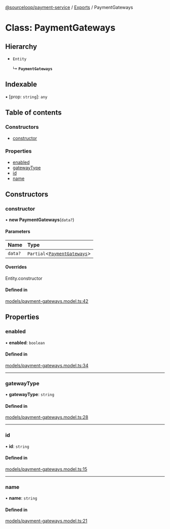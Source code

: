 [@sourceloop/payment-service](../README.md) / [Exports](../modules.md) / PaymentGateways

# Class: PaymentGateways

## Hierarchy

- `Entity`

  ↳ **`PaymentGateways`**

## Indexable

▪ [prop: `string`]: `any`

## Table of contents

### Constructors

- [constructor](PaymentGateways.md#constructor)

### Properties

- [enabled](PaymentGateways.md#enabled)
- [gatewayType](PaymentGateways.md#gatewaytype)
- [id](PaymentGateways.md#id)
- [name](PaymentGateways.md#name)

## Constructors

### constructor

• **new PaymentGateways**(`data?`)

#### Parameters

| Name | Type |
| :------ | :------ |
| `data?` | `Partial`<[`PaymentGateways`](PaymentGateways.md)\> |

#### Overrides

Entity.constructor

#### Defined in

[models/payment-gateways.model.ts:42](https://github.com/sourcefuse/loopback4-microservice-catalog/blob/77bb890a2/services/payment-service/src/models/payment-gateways.model.ts#L42)

## Properties

### enabled

• **enabled**: `boolean`

#### Defined in

[models/payment-gateways.model.ts:34](https://github.com/sourcefuse/loopback4-microservice-catalog/blob/77bb890a2/services/payment-service/src/models/payment-gateways.model.ts#L34)

___

### gatewayType

• **gatewayType**: `string`

#### Defined in

[models/payment-gateways.model.ts:28](https://github.com/sourcefuse/loopback4-microservice-catalog/blob/77bb890a2/services/payment-service/src/models/payment-gateways.model.ts#L28)

___

### id

• **id**: `string`

#### Defined in

[models/payment-gateways.model.ts:15](https://github.com/sourcefuse/loopback4-microservice-catalog/blob/77bb890a2/services/payment-service/src/models/payment-gateways.model.ts#L15)

___

### name

• **name**: `string`

#### Defined in

[models/payment-gateways.model.ts:21](https://github.com/sourcefuse/loopback4-microservice-catalog/blob/77bb890a2/services/payment-service/src/models/payment-gateways.model.ts#L21)
